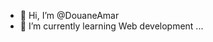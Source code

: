 - 👋 Hi, I’m @DouaneAmar
- 🌱 I’m currently learning Web development ...

<!---
DouaneAmar/DouaneAmar is a ✨ special ✨ repository because its `README.md` (this file) appears on your GitHub profile.
You can click the Preview link to take a look at your changes.
--->
